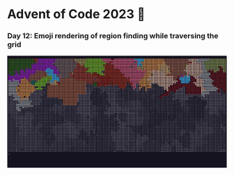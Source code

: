 # Advent of Code 2023 🎄

### Day 12: Emoji rendering of region finding while traversing the grid

![grid traversal](12/day12.gif)
